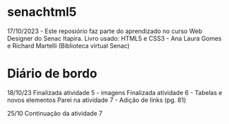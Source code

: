# senachtml5

17/10/2023 - Este reposiório faz parte do aprendizado no curso Web Designer do Senac Itapira.
Livro usado: HTML5 e CSS3 - Ana Laura Gomes e Richard Martelli (Biblioteca virtual Senac)

# Diário de bordo
18/10/23
Finalizada atividade 5 - imagens
Finalizada atividade 6 - Tabelas e novos elementos
Parei na atividade 7 - Adição de links (pg. 81)

25/10
Continuação da atividade 7

